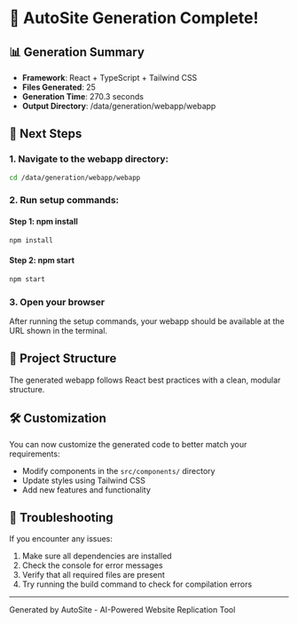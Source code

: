 # 🎉 AutoSite Generation Complete!

## 📊 Generation Summary
- **Framework**: React + TypeScript + Tailwind CSS
- **Files Generated**: 25
- **Generation Time**: 270.3 seconds
- **Output Directory**: /data/generation/webapp/webapp

## 🚀 Next Steps

### 1. Navigate to the webapp directory:
```bash
cd /data/generation/webapp/webapp
```

### 2. Run setup commands:

#### Step 1: npm install
```bash
npm install
```

#### Step 2: npm start
```bash
npm start
```

### 3. Open your browser
After running the setup commands, your webapp should be available at the URL shown in the terminal.

## 📁 Project Structure
The generated webapp follows React best practices with a clean, modular structure.

## 🛠️ Customization
You can now customize the generated code to better match your requirements:
- Modify components in the `src/components/` directory
- Update styles using Tailwind CSS
- Add new features and functionality

## 🐛 Troubleshooting
If you encounter any issues:
1. Make sure all dependencies are installed
2. Check the console for error messages
3. Verify that all required files are present
4. Try running the build command to check for compilation errors

---
Generated by AutoSite - AI-Powered Website Replication Tool
